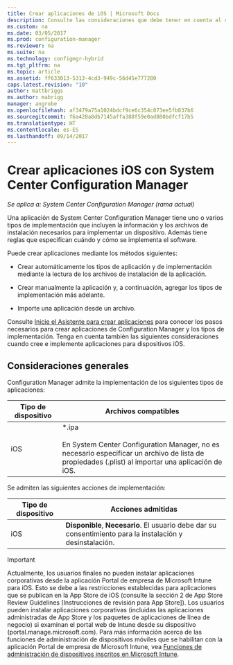 ```yaml
---
title: Crear aplicaciones de iOS | Microsoft Docs
description: Consulte las consideraciones que debe tener en cuenta al crear e implementar aplicaciones para dispositivos iOS.
ms.custom: na
ms.date: 03/05/2017
ms.prod: configuration-manager
ms.reviewer: na
ms.suite: na
ms.technology: configmgr-hybrid
ms.tgt_pltfrm: na
ms.topic: article
ms.assetid: ff633013-5313-4cd3-949c-56d45e777280
caps.latest.revision: "10"
author: mattbriggs
ms.author: mabrigg
manager: angrobe
ms.openlocfilehash: af3479a75a1024bdcf9ce6c354c073ee5fb837b6
ms.sourcegitcommit: f6a428a8db7145affa388f59e0ad880bdfcf17b5
ms.translationtype: HT
ms.contentlocale: es-ES
ms.lasthandoff: 09/14/2017
---
```

# <a name="create-ios-applications-with-system-center-configuration-manager"></a>Crear aplicaciones iOS con System Center Configuration Manager

*Se aplica a: System Center Configuration Manager (rama actual)*

Una aplicación de System Center Configuration Manager tiene uno o varios tipos de implementación que incluyen la información y los archivos de instalación necesarios para implementar un dispositivo. Además tiene reglas que especifican cuándo y cómo se implementa el software.  

 Puede crear aplicaciones mediante los métodos siguientes:  

-   Crear automáticamente los tipos de aplicación y de implementación mediante la lectura de los archivos de instalación de la aplicación.  

-   Crear manualmente la aplicación y, a continuación, agregar los tipos de implementación más adelante.  

-   Importe una aplicación desde un archivo.  

Consulte [Inicie el Asistente para crear aplicaciones](../../apps/deploy-use/create-applications.md#start-the-create-application-wizard) para conocer los pasos necesarios para crear aplicaciones de Configuration Manager y los tipos de implementación. Tenga en cuenta también las siguientes consideraciones cuando cree e implemente aplicaciones para dispositivos iOS.  

## <a name="general-considerations"></a>Consideraciones generales  
 Configuration Manager admite la implementación de los siguientes tipos de aplicaciones:  

|Tipo de dispositivo|Archivos compatibles|  
|-----------------|---------------------|  
|iOS|*.ipa<br /><br /> En System Center Configuration Manager, no es necesario especificar un archivo de lista de propiedades (.plist) al importar una aplicación de iOS.|  

 Se admiten las siguientes acciones de implementación:  

|Tipo de dispositivo|Acciones admitidas|  
|-----------------|-----------------------|  
|iOS|**Disponible**, **Necesario**. El usuario debe dar su consentimiento para la instalación y desinstalación.

> [!IMPORTANT]  
>  Actualmente, los usuarios finales no pueden instalar aplicaciones corporativas desde la aplicación Portal de empresa de Microsoft Intune para iOS. Esto se debe a las restricciones establecidas para aplicaciones que se publican en la App Store de iOS (consulte la sección 2 de App Store Review Guidelines [Instrucciones de revisión para App Store]). Los usuarios pueden instalar aplicaciones corporativas (incluidas las aplicaciones administradas de App Store y los paquetes de aplicaciones de línea de negocio) si examinan el portal web de Intune desde su dispositivo (portal.manage.microsoft.com). Para más información acerca de las funciones de administración de dispositivos móviles que se habilitan con la aplicación Portal de empresa de Microsoft Intune, vea [Funciones de administración de dispositivos inscritos en Microsoft Intune](https://technet.microsoft.com/library/dn600287.aspx).  
